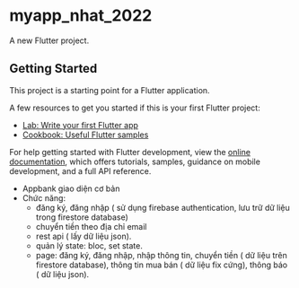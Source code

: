 # myapp_nhat_2022

A new Flutter project.

## Getting Started

This project is a starting point for a Flutter application.

A few resources to get you started if this is your first Flutter project:

- [Lab: Write your first Flutter app](https://docs.flutter.dev/get-started/codelab)
- [Cookbook: Useful Flutter samples](https://docs.flutter.dev/cookbook)

For help getting started with Flutter development, view the
[online documentation](https://docs.flutter.dev/), which offers tutorials,
samples, guidance on mobile development, and a full API reference.
- Appbank giao diện cơ bản
- Chức năng: 
  + đăng ký, đăng nhập ( sử dụng firebase authentication, lưu trữ dữ liệu trong firestore database)
  + chuyển tiền theo địa chỉ email
  + rest api ( lấy dữ liệu json).
  + quản lý state: bloc, set state.
  + page: đăng ký, đăng nhập, nhập thông tin, chuyển tiền ( dữ liệu trên firestore database), thông tin mua bán ( dữ liệu fix cứng), thông báo ( dữ liệu json).
